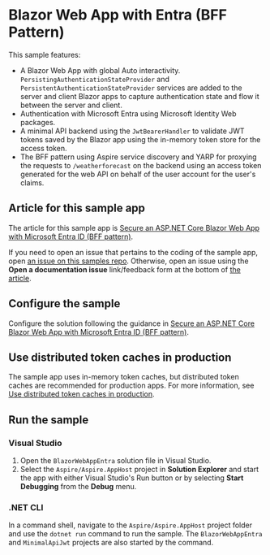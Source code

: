 # Blazor Web App with Entra (BFF Pattern)

This sample features:

* A Blazor Web App with global Auto interactivity. `PersistingAuthenticationStateProvider` and `PersistentAuthenticationStateProvider` services are added to the server and client Blazor apps to capture authentication state and flow it between the server and client.
* Authentication with Microsoft Entra using Microsoft Identity Web packages.
* A minimal API backend using the `JwtBearerHandler` to validate JWT tokens saved by the Blazor app using the in-memory token store for the access token.
* The BFF pattern using Aspire service discovery and YARP for proxying the requests to `/weatherforecast` on the backend using an access token generated for the web API on behalf of the user account for the user's claims.

## Article for this sample app

The article for this sample app is [Secure an ASP.NET Core Blazor Web App with Microsoft Entra ID (BFF pattern)](https://learn.microsoft.com/aspnet/core/blazor/security/blazor-web-app-with-entra?pivots=bff-pattern).

If you need to open an issue that pertains to the coding of the sample app, open [an issue on this samples repo](https://github.com/dotnet/blazor-samples/issues). Otherwise, open an issue using the **Open a documentation issue** link/feedback form at the bottom of [the article](https://learn.microsoft.com/aspnet/core/blazor/security/blazor-web-app-with-entra?pivots=bff-pattern).

## Configure the sample

Configure the solution following the guidance in [Secure an ASP.NET Core Blazor Web App with Microsoft Entra ID (BFF pattern)](https://learn.microsoft.com/aspnet/core/blazor/security/blazor-web-app-with-entra?pivots=bff-pattern).

## Use distributed token caches in production

The sample app uses in-memory token caches, but distributed token caches are recommended for production apps. For more information, see [Use distributed token caches in production](https://learn.microsoft.com/aspnet/core/blazor/security/blazor-web-app-with-entra?pivots=bff-pattern#use-distributed-token-caches-in-production).

## Run the sample

### Visual Studio

1. Open the `BlazorWebAppEntra` solution file in Visual Studio.
1. Select the `Aspire/Aspire.AppHost` project in **Solution Explorer** and start the app with either Visual Studio's Run button or by selecting **Start Debugging** from the **Debug** menu.

### .NET CLI

In a command shell, navigate to the `Aspire/Aspire.AppHost` project folder and use the `dotnet run` command to run the sample. The `BlazorWebAppEntra` and `MinimalApiJwt` projects are also started by the command.
